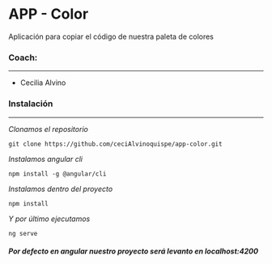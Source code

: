 # APP - Color

Aplicación para copiar el código de nuestra paleta de colores

### Coach:
-------
 - Cecilia Alvino

### Instalación 
-------
_Clonamos el repositorio_

```
git clone https://github.com/ceciAlvinoquispe/app-color.git
```
_Instalamos angular cli_
```
npm install -g @angular/cli
```
_Instalamos dentro del proyecto_
```
npm install
```
_Y por último ejecutamos_
```
ng serve
```

##### Por defecto en angular nuestro proyecto será levanto en localhost:4200
